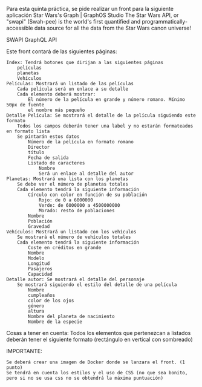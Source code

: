 Para esta quinta práctica, se pide realizar un front para la siguiente aplicación
Star Wars's Graph | GraphOS Studio The Star Wars API, or "swapi" (Swah-pee) is the world's first quantified and programmatically-accessible data source for all the data from the Star Wars canon universe!

SWAPI GraphQL API


Este front contará de las siguientes páginas:

    Index: Tendrá botones que dirijan a las siguientes páginas
        películas
        planetas
        Vehículos
    Películas: Mostrará un listado de las películas
        Cada película será un enlace a su detalle
        Cada elemento deberá mostrar:
            El número de la película en grande y número romano. Mínimo 50px de fuente
            el nombre más pequeño
    Detalle Película: Se mostrará el detalle de la película siguiendo este formato
        Todos los campos deberán tener una label y no estarán formateados en formato lista
        Se pintarán estos datos
            Número de la película en formato romano
            Director
            título
            Fecha de salida
            Listado de caracteres
                Nombre
                Será un enlace al detalle del autor
    Planetas: Mostrará una lista con los planetas
        Se debe ver el número de planetas totales
        Cada elemento tendrá la siguiente información
            Círculo con color en función de su población
                Rojo: de 0 a 6000000
                Verde: de 6000000 a 4500000000
                Morado: resto de poblaciones
            Nombre
            Población
            Gravedad
    Vehículos: Mostrará un listado con los vehículos
        Se mostrará el número de vehículos totales
        Cada elemento tendrá la siguiente información
            Coste en créditos en grande
            Nombre
            Modelo
            Longitud
            Pasajeros
            Capacidad
    Detalle autor: Se mostrará el detalle del personaje
        Se mostrará siguiendo el estilo del detalle de una película
            Nombre
            cumpleaños
            color de los ojos
            género
            altura
            Nombre del planeta de nacimiento
            Nombre de la especie


Cosas a tener en cuenta:
Todos los elementos que pertenezcan a listados deberán tener el siguiente formato (rectángulo en vertical con sombreado)


 

IMPORTANTE:

    Se deberá crear una imagen de Docker donde se lanzara el front. (1 punto)
    Se tendrá en cuenta los estilos y el uso de CSS (no que sea bonito, pero si no se usa css no se obtendrá la máxima puntuación)
